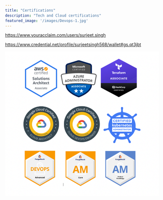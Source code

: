 ```yaml
---
title: "Certifications"
description: "Tech and Cloud certifications"
featured_image: '/images/Devops-1.jpg'
---
```


https://www.youracclaim.com/users/surjeet.singh

https://www.credential.net/profile/surjeetsingh568/wallet#gs.qt3jbt

![CERTS](/images/certs.png)

